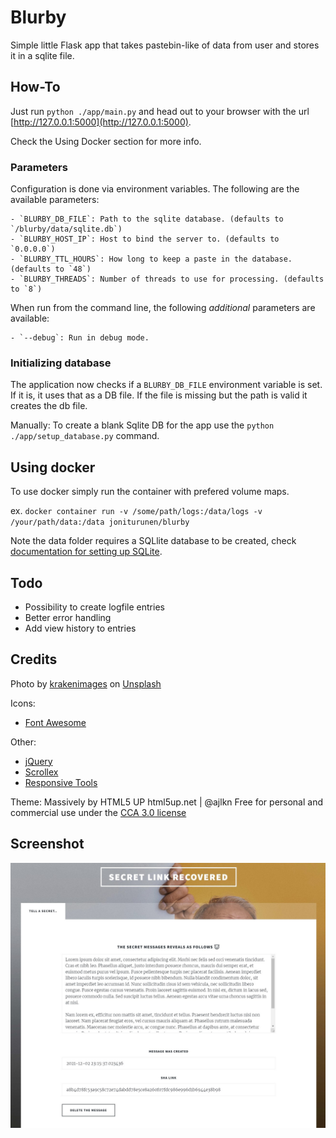 # Blurby

Simple little Flask app that takes pastebin-like of data from user and stores it in a sqlite file.


## How-To

Just run `python ./app/main.py` and head out to your browser with the url [http://127.0.0.1:5000](http://127.0.0.1:5000).

Check the Using Docker section for more info.

### Parameters

Configuration is done via environment variables. The following are the available parameters:

    - `BLURBY_DB_FILE`: Path to the sqlite database. (defaults to `/blurby/data/sqlite.db`)
    - `BLURBY_HOST_IP`: Host to bind the server to. (defaults to `0.0.0.0`)
    - `BLURBY_TTL_HOURS`: How long to keep a paste in the database. (defaults to `48`)
    - `BLURBY_THREADS`: Number of threads to use for processing. (defaults to `8`)

When run from the command line, the following *additional* parameters are available:

    - `--debug`: Run in debug mode.


### Initializing database

The application now checks if a `BLURBY_DB_FILE` environment variable is set. If it is, it uses that as a DB file. If the file is missing but the path is valid it creates the db file.

Manually: To create a blank Sqlite DB for the app use the `python ./app/setup_database.py` command.

## Using docker

To use docker simply run the container with prefered volume maps. 

ex. 
`docker container run -v /some/path/logs:/data/logs -v /your/path/data:/data joniturunen/blurby`

Note the data folder requires a SQLlite database to be created, check [documentation for setting up SQLite](#initializing-database).

## Todo

- Possibility to create logfile entries
- Better error handling
- Add view history to entries

## Credits

Photo by <a href="https://unsplash.com/@krakenimages?utm_source=unsplash&utm_medium=referral&utm_content=creditCopyText">krakenimages</a> on <a href="https://unsplash.com/s/photos/secret?utm_source=unsplash&utm_medium=referral&utm_content=creditCopyText">Unsplash</a>

Icons: 
- [Font Awesome](http://fontawesome.io)

Other:
- [jQuery](http://jquery.com)
- [Scrollex](github.com/ajlkn/jquery.scrollex)
- [Responsive Tools](github.com/ajlkn/responsive-tools)

Theme:
Massively by HTML5 UP
html5up.net | @ajlkn
Free for personal and commercial use under the [CCA 3.0 license](https://html5up.net/license)

## Screenshot

![Screenshot of Blurby](/blurby.jpg?raw=true "Screenshot of retrieved message")
